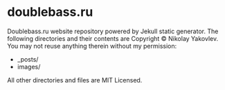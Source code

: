 doublebass.ru
=============

Doublebass.ru website repository powered by Jekull static generator. The following directories 
and their contents are Copyright © Nikolay Yakovlev.  You may not reuse anything therein without my permission:

*   _posts/
*   images/

All other directories and files are MIT Licensed.
